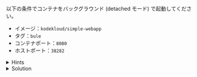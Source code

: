 以下の条件でコンテナをバックグラウンド (detached モード) で起動してください。

- イメージ：`kodekloud/simple-webapp`
- タグ：`bule`
- コンテナポート：`8080`
- ホストポート：`38282`

<details>
  <summary>Hints</summary>

`-p 38282:8080` でポートマッピングを設定します。

</details>

<details>
  <summary>Solution</summary>

`docker container run -d -p 38282:8080 kodekloud/simple-webapp:blue`{{execute}} を実行します。 

</details>